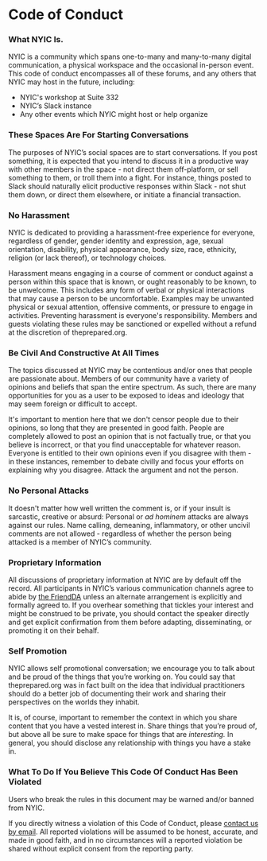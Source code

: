 # Code of Conduct

### What NYIC Is.

NYIC is a community which spans one-to-many and many-to-many digital communication, a physical workspace and the occasional in-person event. This code of conduct encompasses all of these forums, and any others that NYIC may host in the future, including:

- NYIC's workshop at Suite 332
- NYIC’s Slack instance
- Any other events which NYIC might host or help organize

### These Spaces Are For Starting Conversations

The purposes of NYIC’s social spaces are to start conversations. If you post something, it is expected that you intend to discuss it in a productive way with other members in the space - not direct them off-platform, or sell something to them, or troll them into a fight. For instance, things posted to Slack should naturally elicit productive responses within Slack - not shut them down, or direct them elsewhere, or initiate a financial transaction.

### No Harassment

NYIC is dedicated to providing a harassment-free experience for everyone, regardless of gender, gender identity and expression, age, sexual orientation, disability, physical appearance, body size, race, ethnicity, religion (or lack thereof), or technology choices.

Harassment means engaging in a course of comment or conduct against a person within this space that is known, or ought reasonably to be known, to be unwelcome. This includes any form of verbal or physical interactions that may cause a person to be uncomfortable. Examples may be unwanted physical or sexual attention, offensive comments, or pressure to engage in activities. Preventing harassment is everyone's responsibility. Members and guests violating these rules may be sanctioned or expelled without a refund at the discretion of theprepared.org.

### Be Civil And Constructive At All Times

The topics discussed at NYIC may be contentious and/or ones that people are passionate about. Members of our community have a variety of opinions and beliefs that span the entire spectrum. As such, there are many opportunities for you as a user to be exposed to ideas and ideology that may seem foreign or difficult to accept.

It's important to mention here that we don't censor people due to their opinions, so long that they are presented in good faith. People are completely allowed to post an opinion that is not factually true, or that you believe is incorrect, or that you find unacceptable for whatever reason. Everyone is entitled to their own opinions even if you disagree with them - in these instances, remember to debate civilly and focus your efforts on explaining why you disagree. Attack the argument and not the person.

### No Personal Attacks

It doesn't matter how well written the comment is, or if your insult is sarcastic, creative or absurd: Personal or _ad hominem_ attacks are always against our rules. Name calling, demeaning, inflammatory, or other uncivil comments are not allowed - regardless of whether the person being attacked is a member of NYIC’s community.

### Proprietary Information

All discussions of proprietary information at NYIC are by default off the record. All participants in NYIC’s various communication channels agree to abide by [the FriendDA](https://friendda.org/?ref=scopeofwork.net) unless an alternate arrangement is explicitly and formally agreed to. If you overhear something that tickles your interest and might be construed to be private, you should contact the speaker directly and get explicit confirmation from them before adapting, disseminating, or promoting it on their behalf.

### Self Promotion

NYIC allows self promotional conversation; we encourage you to talk about and be proud of the things that you’re working on. You could say that theprepared.org was in fact built on the idea that individual practitioners should do a better job of documenting their work and sharing their perspectives on the worlds they inhabit.

It is, of course, important to remember the context in which you share content that you have a vested interest in. Share things that you’re proud of, but above all be sure to make space for things that are _interesting._ In general, you should disclose any relationship with things you have a stake in.

### What To Do If You Believe This Code Of Conduct Has Been Violated

Users who break the rules in this document may be warned and/or banned from NYIC.

If you directly witness a violation of this Code of Conduct, please [contact us by email](mailto:info@nyic.shop). All reported violations will be assumed to be honest, accurate, and made in good faith, and in no circumstances will a reported violation be shared without explicit consent from the reporting party.
